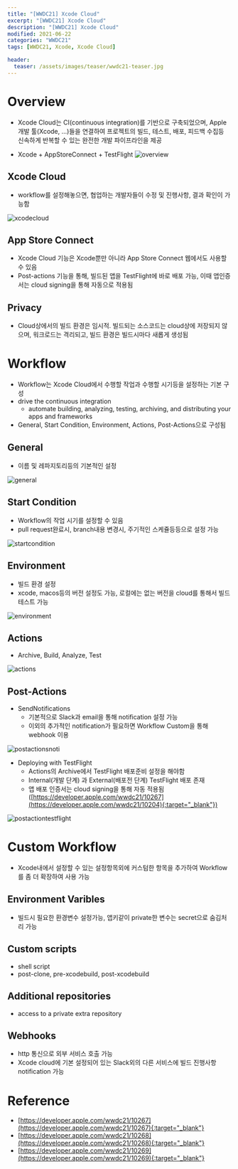 ```yaml
---
title: "[WWDC21] Xcode Cloud"
excerpt: "[WWDC21] Xcode Cloud"
description: "[WWDC21] Xcode Cloud"
modified: 2021-06-22
categories: "WWDC21"
tags: [WWDC21, Xcode, Xcode Cloud]

header:
  teaser: /assets/images/teaser/wwdc21-teaser.jpg
---
```


# Overview
- Xcode Cloud는 CI(continuous integration)를 기반으로 구축되었으며, Apple 개발 툴(Xcode, ...)들을 연결하여 프로젝트의 빌드, 테스트, 배포, 피드백 수집등 신속하게 반복할 수 있는 완전한 개발 파이프라인을 제공

- Xcode + AppStoreConnect + TestFlight
![overview](/assets/images/post/wwdc21/xcodecloud/overview.png)

## Xcode Cloud
- workflow를 설정해놓으면, 협업하는 개발자들이 수정 및 진행사항, 결과 확인이 가능함

![xcodecloud](/assets/images/post/wwdc21/xcodecloud/xcodecloud.png)

## App Store Connect
- Xcode Cloud 기능은 Xcode뿐만 아니라 App Store Connect 웹에서도 사용할 수 있음
- Post-actions 기능을 통해, 빌드된 앱을 TestFlight에 바로 배포 가능, 이때 앱인증서는 cloud signing을 통해 자동으로 적용됨

## Privacy
- Cloud상에서의 빌드 환경은 임시적. 빌드되는 소스코드는 cloud상에 저장되지 않으며, 워크로드는 격리되고, 빌드 환경은 빌드시마다 새롭게 생성됨

# Workflow
- Workflow는 Xcode Cloud에서 수행할 작업과 수행할 시기등을 설정하는 기본 구성
- drive the continuous integration
    - automate building, analyzing, testing, archiving, and distributing your apps and frameworks
- General, Start Condition, Environment, Actions, Post-Actions으로 구성됨

## General
- 이름 및 레파지토리등의 기본적인 설정

![general](/assets/images/post/wwdc21/xcodecloud/general.png)

## Start Condition
- Workflow의 작업 시기를 설정할 수 있음
- pull request완료시, branch내용 변경시, 주기적인 스케쥴등등으로 설정 가능

![startcondition](/assets/images/post/wwdc21/xcodecloud/startcondition.png)

## Environment
- 빌드 환경 설정
- xcode, macos등의 버전 설정도 가능, 로컬에는 없는 버전을 cloud를 통해서 빌드 테스트 가능

![environment](/assets/images/post/wwdc21/xcodecloud/environment.png)

## Actions
- Archive, Build, Analyze, Test

![actions](/assets/images/post/wwdc21/xcodecloud/actions.png)



## Post-Actions
- SendNotifications
  - 기본적으로 Slack과 email을 통해 notification 설정 가능
  - 이외의 추가적인 notification가 필요하면 Workflow Custom을 통해 webhook 이용

![postactionsnoti](/assets/images/post/wwdc21/xcodecloud/postactionsnoti.png)

- Deploying with TestFlight
  - Actions의 Archive에서 TestFlight 배포준비 설정을 해야함
  - Internal(개발 단계) 과 External(배포전 단계) TestFlight 배포 존재
  - 앱 배포 인증서는 cloud signing을 통해 자동 적용됨([https://developer.apple.com/wwdc21/10267](https://developer.apple.com/wwdc21/10204){:target="_blank"})

![postactiontestflight](/assets/images/post/wwdc21/xcodecloud/postactionstestflight.png)

# Custom Workflow
- Xcode내에서 설정할 수 있는 설정항목외에 커스텀한 항목을 추가하여 Workflow를 좀 더 확장하여 사용 가능

## Environment Varibles
   - 빌드시 필요한 환경변수 설정가능, 앱키같이 private한 변수는 secret으로 숨김처리 가능

## Custom scripts
   - shell script
   - post-clone, pre-xcodebuild, post-xcodebuild

## Additional repositories
   - access to a private extra repository

## Webhooks
   - http 통신으로 외부 서비스 호출 가능
   - Xcode cloud에 기본 설정되어 있는 Slack외의 다른 서비스에 빌드 진행사항 notification 가능

# Reference
- [https://developer.apple.com/wwdc21/10267](https://developer.apple.com/wwdc21/10267){:target="_blank"}
- [https://developer.apple.com/wwdc21/10268](https://developer.apple.com/wwdc21/10268){:target="_blank"}
- [https://developer.apple.com/wwdc21/10269](https://developer.apple.com/wwdc21/10269){:target="_blank"}
